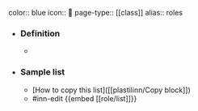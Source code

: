 color:: blue
icon:: 🎩
page-type:: [[class]]
alias:: roles

- ### Definition 
  - 
- ### Sample list
  - [How to copy this list]([[plastilinn/Copy block]])
  - #inn-edit {{embed [[role/list]]}}


